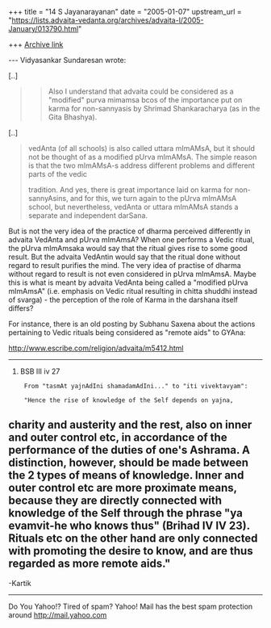 +++
title = "14 S Jayanarayanan"
date = "2005-01-07"
upstream_url = "https://lists.advaita-vedanta.org/archives/advaita-l/2005-January/013790.html"

+++
[Archive link](https://lists.advaita-vedanta.org/archives/advaita-l/2005-January/013790.html)

--- Vidyasankar Sundaresan <svidyasankar at hotmail.com> wrote:

[..]

> >Also I
> >understand that advaita could be considered as a
> >"modified" purva mimamsa bcos of the importance put on
> >karma for non-sannyasis by Shrimad Shankaracharya (as
> >in the Gita Bhashya).
> 

[..]

> vedAnta (of all schools) is also called uttara mImAMsA, but it should
> not be 
> thought of as a modified pUrva mImAMsA. The simple reason is that the
> two 
> mImAMsA-s address different problems and different parts of the vedic
> 
> tradition. And yes, there is great importance laid on karma for 
> non-sannyAsins, and for this, we turn again to the pUrva mImAMsA
> school, but 
> nevertheless, vedAnta or uttara mImAMsA stands a separate and
> independent 
> darSana.

But is not the very idea of the practice of dharma perceived
differently in advaita VedAnta and pUrva mImAmsA? When one performs a
Vedic ritual, the pUrva mImAmsaka would say that the ritual gives rise
to some good result. But the advaita VedAntin would say that the ritual
done without regard to result purifies the mind. The very idea of
practise of dharma without regard to result is not even considered in
pUrva mImAmsA. Maybe this is what is meant by advaita VedAnta being
called a "modified pUrva mImAmsA" (i.e. emphasis on Vedic ritual
resulting in chitta shuddhi instead of svarga) - the perception of the
role of Karma in the darshana itself differs?

For instance, there is an old posting by Subhanu Saxena about the
actions pertaining to Vedic rituals being considered as "remote aids"
to GYAna:

http://www.escribe.com/religion/advaita/m5412.html

---
1) BSB III iv 27

        From "tasmAt yajnAdIni shamadamAdIni..." to "iti vivektavyam":

        "Hence the rise of knowledge of the Self depends on yajna,
charity and austerity and the rest, also on inner and outer control
etc, in accordance of the  performance of the duties of one's Ashrama.
A distinction, however, should be made between the 2 types of means of
knowledge. Inner and outer control etc are more proximate means,
because they are directly connected with knowledge of the Self through
the phrase "ya evamvit-he who knows thus" (Brihad IV IV 23). Rituals
etc on the other hand are only connected with promoting the desire to
know, and are thus regarded as more remote aids."
---

-Kartik

__________________________________________________
Do You Yahoo!?
Tired of spam?  Yahoo! Mail has the best spam protection around 
http://mail.yahoo.com 

